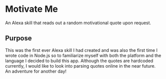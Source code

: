 # Motivate Me

An Alexa skill that reads out a random motivational quote upon request.

## Purpose

This was the first ever Alexa skill I had created and was also the first time I wrote code in Node.js
so to familiarize myself with both the platform and the language I decided to build this app. Although the quotes are
hardcoded currently, I would like to look into parsing quotes online in the near future. An adventure for another day!
